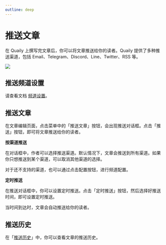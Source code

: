 ```yaml
---
outline: deep
---
```


# 推送文章

在 Quaily 上撰写完文章后，你可以将文章推送给你的读者。Quaily 提供了多种推送渠道，包括 Email、Telegram、Discord、Line、Twitter、RSS 等。

![](https://static.quaily.com/media/1gku5k35.webp)

## 推送频道设置

请查看文档 [频道设置](./channel-settings)。

## 推送文章

在文章编辑页面，点击菜单中的「推送文章」按钮，会出现推送对话框。点击「推送」按钮，即可将文章推送给你的读者。

**按渠道推送**

在对话框中，作者可以选择推送渠道。默认情况下，文章会推送到所有渠道。如果你只想推送到某个渠道，可以取消其他渠道的选择。

对于还不支持的渠道，也可以通过点击配置按钮，进行频道配置。

**定时推送**

在推送对话框中，你可以设置定时推送。点击「定时推送」按钮，然后选择好推送时间，即可设置定时推送。

当时间到达时，文章会自动推送给你的读者。

## 推送历史

在「[推送历史](https://quaily.com/dashboard/delivery)」中，你可以查看文章的推送历史。
